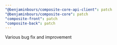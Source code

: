 ```yaml
---
"@benjaminbours/composite-core-api-client": patch
"@benjaminbours/composite-core": patch
"composite-front": patch
"composite-back": patch
---
```


Various bug fix and improvement
